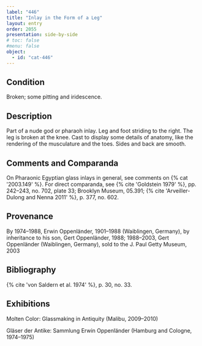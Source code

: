 ```yaml
---
label: "446"
title: "Inlay in the Form of a Leg"
layout: entry
order: 2055
presentation: side-by-side
# toc: false
#menu: false 
object:
  - id: "cat-446"
---
```


## Condition

Broken; some pitting and iridescence.

## Description

Part of a nude god or pharaoh inlay. Leg and foot striding to the right. The leg is broken at the knee. Cast to display some details of anatomy, like the rendering of the musculature and the toes. Sides and back are smooth.

## Comments and Comparanda

On Pharaonic Egyptian glass inlays in general, see comments on {% cat '2003.149' %}. For direct comparanda, see {% cite 'Goldstein 1979' %}, pp. 242–243, no. 702, plate 33; Brooklyn Museum, 05.391; {% cite 'Arveiller-Dulong and Nenna 2011' %}, p. 377, no. 602.

## Provenance

By 1974–1988, Erwin Oppenländer, 1901–1988 (Waiblingen, Germany), by inheritance to his son, Gert Oppenländer, 1988; 1988–2003, Gert Oppenländer (Waiblingen, Germany), sold to the J. Paul Getty Museum, 2003

## Bibliography

{% cite 'von Saldern et al. 1974' %}, p. 30, no. 33.

## Exhibitions

Molten Color: Glassmaking in Antiquity (Malibu, 2009–2010)

Gläser der Antike: Sammlung Erwin Oppenländer (Hamburg and Cologne, 1974–1975)